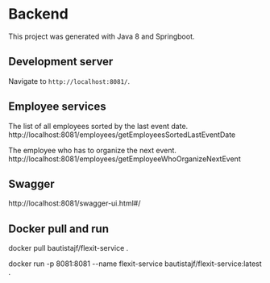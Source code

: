 # Backend

This project was generated with Java 8 and Springboot.

## Development server

Navigate to `http://localhost:8081/`. 

## Employee services

The list of all employees sorted by the last event date.
http://localhost:8081/employees/getEmployeesSortedLastEventDate

The employee who has to organize the next event.
http://localhost:8081/employees/getEmployeeWhoOrganizeNextEvent

## Swagger
http://localhost:8081/swagger-ui.html#/


## Docker pull and run


docker pull bautistajf/flexit-service      .


docker run -p 8081:8081 --name flexit-service bautistajf/flexit-service:latest      .